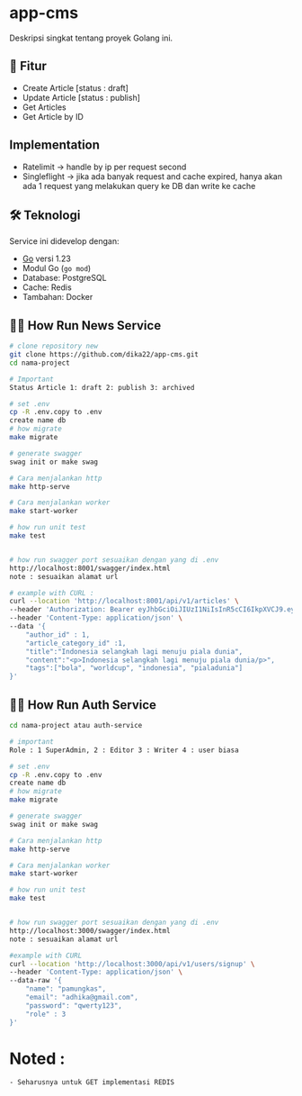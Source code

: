 # app-cms
Deskripsi singkat tentang proyek Golang ini.

## 🚀 Fitur

- Create Article [status : draft]
- Update Article [status : publish]
- Get Articles
- Get Article by ID

## Implementation
- Ratelimit -> handle by ip per request second
- Singleflight -> jika ada banyak request and cache expired, 
  hanya akan ada 1 request yang melakukan query ke DB dan write ke cache

## 🛠️ Teknologi

Service ini didevelop dengan:

- [Go](https://golang.org/) versi 1.23
- Modul Go (`go mod`)
- Database: PostgreSQL
- Cache: Redis
- Tambahan: Docker

## 🧑‍💻 How Run News Service

```bash
# clone repository new
git clone https://github.com/dika22/app-cms.git
cd nama-project

# Important
Status Article 1: draft 2: publish 3: archived

# set .env
cp -R .env.copy to .env
create name db
# how migrate
make migrate

# generate swagger
swag init or make swag

# Cara menjalankan http 
make http-serve

# Cara menjalankan worker
make start-worker

# how run unit test
make test


# how run swagger port sesuaikan dengan yang di .env
http://localhost:8001/swagger/index.html
note : sesuaikan alamat url

# example with CURL :
curl --location 'http://localhost:8001/api/v1/articles' \
--header 'Authorization: Bearer eyJhbGciOiJIUzI1NiIsInR5cCI6IkpXVCJ9.eyJleHAiOjE3NTUyMjkxNjIsInJvbGUiOjMsInVzZXJfaWQiOjN9.VeyO6CsFsgJTxBH0FMGvbtZN0nCT4_NqDZIQddrfEDI' \
--header 'Content-Type: application/json' \
--data '{
    "author_id" : 1,
    "article_category_id" :1,
    "title":"Indonesia selangkah lagi menuju piala dunia",
    "content":"<p>Indonesia selangkah lagi menuju piala dunia/p>",
    "tags":["bola", "worldcup", "indonesia", "pialadunia"]
}'
```


## 🧑‍💻 How Run Auth Service

```bash
cd nama-project atau auth-service

# important
Role : 1 SuperAdmin, 2 : Editor 3 : Writer 4 : user biasa

# set .env
cp -R .env.copy to .env
create name db
# how migrate
make migrate

# generate swagger
swag init or make swag

# Cara menjalankan http 
make http-serve

# Cara menjalankan worker
make start-worker

# how run unit test
make test


# how run swagger port sesuaikan dengan yang di .env
http://localhost:3000/swagger/index.html
note : sesuaikan alamat url

#example with CURL
curl --location 'http://localhost:3000/api/v1/users/signup' \
--header 'Content-Type: application/json' \
--data-raw '{
    "name": "pamungkas",
    "email": "adhika@gmail.com",
    "password": "qwerty123",
    "role" : 3
}'

```
# Noted :
```bash 
- Seharusnya untuk GET implementasi REDIS 
```